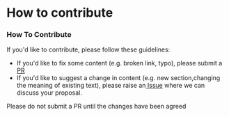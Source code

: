 # How to contribute

### How To Contribute <a id="docs-internal-guid-d61f58d8-7fff-a88e-beb7-970bcc841b45"></a>

If you'd like to contribute, please follow these guidelines:


* If you'd like to fix some content \(e.g. broken link, typo\), please submit a[ PR](https://github.com/EqualExperts/digital-platform-playbook/pulls)
* If you'd like to suggest a change in content \(e.g. new section,changing the meaning of existing text\), please raise an[ Issue](https://github.com/EqualExperts/digital-platform-playbook/issues) where we can discuss your proposal. 

Please do not submit a PR until the changes have been agreed
